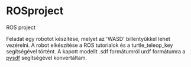 # ROSproject
ROS project

Feladat egy robotot készítése, melyet az 'WASD' billentyűkkel lehet vezérelni.
A robot elkészítése a ROS tutorialok és a turtle_teleop_key segítségével történt.
A kapott modellt .sdf formátumról urdf formátumra a <a href="https://github.com/andreasBihlmaier/pysdf" target="_blank">pysdf</a> segítségével konvertáltam. 
